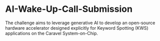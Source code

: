 # AI-Wake-Up-Call-Submission
The challenge aims to leverage generative AI to develop an open-source hardware accelerator designed explicitly for Keyword Spotting (KWS) applications on the Caravel System-on-Chip.
